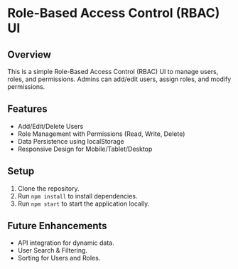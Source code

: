 # Role-Based Access Control (RBAC) UI

## Overview

This is a simple Role-Based Access Control (RBAC) UI to manage users, roles, and permissions. Admins can add/edit users, assign roles, and modify permissions.

## Features

- Add/Edit/Delete Users
- Role Management with Permissions (Read, Write, Delete)
- Data Persistence using localStorage
- Responsive Design for Mobile/Tablet/Desktop

## Setup

1. Clone the repository.
2. Run `npm install` to install dependencies.
3. Run `npm start` to start the application locally.

## Future Enhancements

- API integration for dynamic data.
- User Search & Filtering.
- Sorting for Users and Roles.
